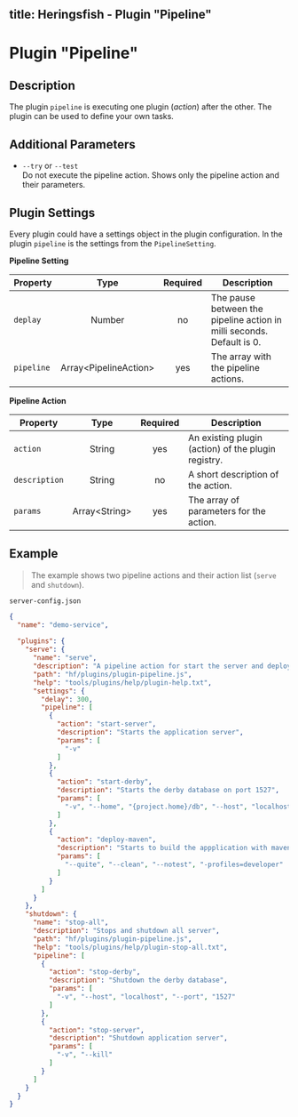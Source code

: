 title: Heringsfish - Plugin "Pipeline"
---


<span class="fa fa-plug fa-4x"></span>

# Plugin "Pipeline"

## Description

The plugin `pipeline` is executing one plugin (*action*) after the other. The plugin
can be used to define your own tasks.

## Additional Parameters

* `--try` or `--test`<br>
  Do not execute the pipeline action. Shows only the pipeline action and their parameters.


## Plugin Settings

Every plugin could have a settings object in the plugin configuration. In
the plugin `pipeline` is the settings from the `PipelineSetting`.

**Pipeline Setting**

| Property             | Type          | Required | Description
|----------------------|:-------------:|:--------:|-----------------------------------
| `deplay`             | Number        | no       | The pause between the pipeline action in milli seconds. Default is 0.
| `pipeline`           | Array&lt;PipelineAction&gt; | yes | The array with the pipeline actions.

**Pipeline Action**

| Property             | Type          | Required | Description
|----------------------|:-------------:|:--------:|--------------------------------------
| `action`             | String        | yes      | An existing plugin (action) of the plugin registry.
| `description`        | String        | no       | A short description of the action.
| `params`             | Array&lt;String&gt; | yes | The array of parameters for the action.



## Example

> The example shows two pipeline actions and their action list (`serve` and `shutdown`).

`server-config.json`

```json
{
  "name": "demo-service",
    
  "plugins": {
    "serve": {
      "name": "serve",
      "description": "A pipeline action for start the server and deploy",
      "path": "hf/plugins/plugin-pipeline.js",
      "help": "tools/plugins/help/plugin-help.txt",
      "settings": {
        "delay": 300,
        "pipeline": [
          {
            "action": "start-server",
            "description": "Starts the application server",
            "params": [
              "-v"
            ]
          },
          {
            "action": "start-derby",
            "description": "Starts the derby database on port 1527",
            "params": [
              "-v", "--home", "{project.home}/db", "--host", "localhost", "--port", "1527"
            ]
          },
          {
            "action": "deploy-maven",
            "description": "Starts to build the appplication with maven and deploy on application server",
            "params": [
              "--quite", "--clean", "--notest", "-profiles=developer"
            ]
          }
        ]
      }
    },
    "shutdown": {
      "name": "stop-all",
      "description": "Stops and shutdown all server",
      "path": "hf/plugins/plugin-pipeline.js",
      "help": "tools/plugins/help/plugin-stop-all.txt",
      "pipeline": [
        {
          "action": "stop-derby",
          "description": "Shutdown the derby database",
          "params": [
            "-v", "--host", "localhost", "--port", "1527"
          ]
        },
        {
          "action": "stop-server",
          "description": "Shutdown application server",
          "params": [
            "-v", "--kill"
          ]
        }
      ]
    }
  }
}
```


